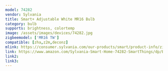 ```yaml
---
model: 74282
vendor: Sylvania
title: Smart+ Adjustable White MR16 Bulb
category: bulb
supports: brightness, colortemp
image: /assets/images/devices/74282.jpg
zigbeemodel: ['MR16 TW']
compatible: [zha,z2m,deconz]
mlink: https://consumer.sylvania.com/our-products/smart/product-info/zigbee/sylvania-smart-zigbee-adjustable-white-mr16-bulb/index.jsp
link: https://www.amazon.com/Sylvania-Smart-Home-74282-SmartThings/dp/B06Y1HM5RR
link2: 
link3: 
---
```

